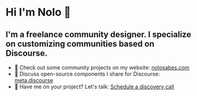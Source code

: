 # Hi I'm Nolo 👋

## I'm a freelance community designer. I specialize on customizing communities based on Discourse. 


- 👀 Check out some community projects on my website: [nolosabes.com](https://nolosabes.com)
- 💬 Discuss open-source components I share for Discourse: [meta.discourse](https://meta.discourse.org/search?expanded=false&q=%23theme-component%20%40nolo%20in%3Afirst)
- 📅 Have me on your project? Let's talk: [Schedule a discovery call](https://calendly.com/nolosb/call) 
